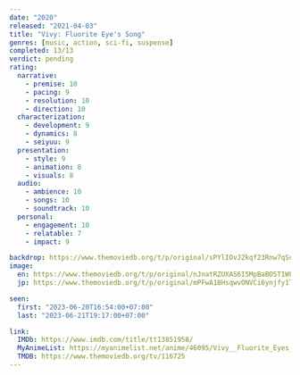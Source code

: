 ```yaml
---
date: "2020"
released: "2021-04-03"
title: "Vivy: Fluorite Eye's Song"
genres: [music, action, sci-fi, suspense]
completed: 13/13
verdict: pending
rating:
  narrative:
    - premise: 10
    - pacing: 9
    - resolution: 10
    - direction: 10
  characterization:
    - development: 9
    - dynamics: 8
    - seiyuu: 9
  presentation:
    - style: 9
    - animation: 8
    - visuals: 8
  audio:
    - ambience: 10
    - songs: 10
    - soundtrack: 10
  personal:
    - engagement: 10
    - relatable: 7
    - impact: 9

backdrop: https://www.themoviedb.org/t/p/original/sPYlIOvJ2kqf23Rnw7qSuBSEi1b.jpg
image:
  en: https://www.themoviedb.org/t/p/original/nJnatRZUXAS6I5MpBaBO5T1W8Ca.jpg
  jp: https://www.themoviedb.org/t/p/original/mPFwA18HsqwvONVCi6ynjfy1TOZ.jpg

seen:
  first: "2023-06-20T16:54:00+07:00"
  last: "2023-06-21T19:17:00+07:00"

link:
  IMDb: https://www.imdb.com/title/tt13851958/
  MyAnimeList: https://myanimelist.net/anime/46095/Vivy__Fluorite_Eyes_Song
  TMDB: https://www.themoviedb.org/tv/116725
---
```

